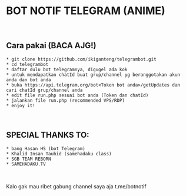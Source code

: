 # BOT NOTIF TELEGRAM (ANIME)
<br/>

## Cara pakai (BACA AJG!)
	* git clone https://github.com/ikiganteng/telegrambot.git
	* cd telegrambot
	* daftar dulu bot telegramnya, digugel ada kok
	* untuk mendapatkan chatId buat grup/channel yg beranggotakan akun anda dan bot anda
	* buka https://api.telegram.org/bot<Token bot anda>/getUpdates dan cari chatId grup/channel anda
	* edit file run.php sesuai bot anda (Token dan chatId)
	* jalankan file run.php (recommended VPS/RDP)
  	* enjoy it!
<br/>

## SPECIAL THANKS TO:
	* bang Hasan HS (bot Telegram)
	* Khalid Insan Tauhid (samehadaku class)
	* SGB TEAM REBORN
	* SAMEHADAKU.TV
 <br/>
 
 Kalo gak mau ribet gabung channel saya aja t.me/botnotif
